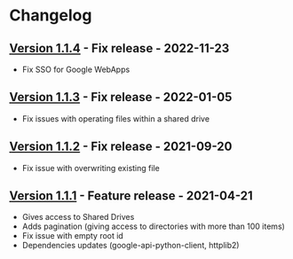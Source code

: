 # Changelog

## [Version 1.1.4](https://github.com/dataiku/dss-plugin-googledrive/releases/tag/v1.1.4) - Fix release - 2022-11-23

- Fix SSO for Google WebApps

## [Version 1.1.3](https://github.com/dataiku/dss-plugin-googledrive/releases/tag/v1.1.3) - Fix release - 2022-01-05

- Fix issues with operating files within a shared drive

## [Version 1.1.2](https://github.com/dataiku/dss-plugin-googledrive/releases/tag/v1.1.2) - Fix release - 2021-09-20

- Fix issue with overwriting existing file

## [Version 1.1.1](https://github.com/dataiku/dss-plugin-googledrive/releases/tag/v1.1.1) - Feature release - 2021-04-21

- Gives access to Shared Drives
- Adds pagination (giving access to directories with more than 100 items)
- Fix issue with empty root id
- Dependencies updates (google-api-python-client, httplib2)
